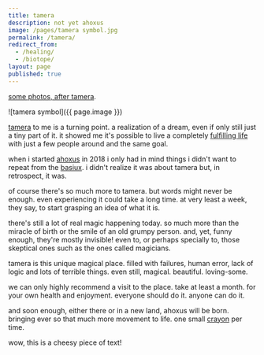 ```yaml
---
title: tamera
description: not yet ahoxus
image: /pages/tamera symbol.jpg
permalink: /tamera/
redirect_from:
  - /healing/
  - /biotope/
layout: page
published: true
---
```


[some photos, after tamera](https://photos.app.goo.gl/daDS1yX1Dh6kz5qG6).

![tamera symbol]({{ page.image }})

[tamera](tamera.org) to me is a turning point. a realization of a dream, even if only still just a tiny part of it. it showed me it's possible to live a completely [fulfilling life](/capitalism) with just a few people around and the same goal.

when i started [ahoxus](/ahoxus) in 2018 i only had in mind things i didn't want to repeat from the [basiux](/basiux). i didn't realize it was about tamera but, in retrospect, it was.

of course there's so much more to tamera. but words might never be enough. even experiencing it could take a long time. at very least a week, they say, to start grasping an idea of what it is.

there's still a lot of real magic happening today. so much more than the miracle of birth or the smile of an old grumpy person. and, yet, funny enough, they're mostly invisible! even to, or perhaps specially to, those skeptical ones such as the ones called magicians.

tamera is this unique magical place. filled with failures, human error, lack of logic and lots of terrible things. even still, magical. beautiful. loving-some.

we can only highly recommend a visit to the place. take at least a month. for your own health and enjoyment. everyone should do it. anyone can do it.

and soon enough, either there or in a new land, ahoxus will be born. bringing ever so that much more movement to life. one small [crayon](/crayon) per time.

wow, this is a cheesy piece of text!
